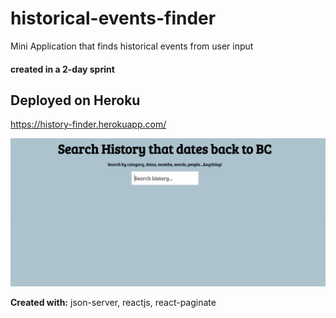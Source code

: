 # historical-events-finder 

Mini Application that finds historical events from user input

#### created in a 2-day sprint

## Deployed on Heroku

https://history-finder.herokuapp.com/


![](/images/2019-03-21-12-09-42.png)


**Created with:** json-server, reactjs, react-paginate
